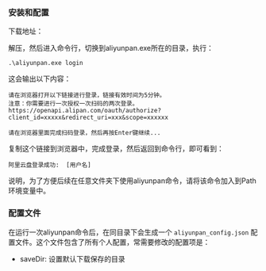 ### 安装和配置

下载地址： 

解压，然后进入命令行，切换到aliyunpan.exe所在的目录，执行：
```
.\aliyunpan.exe login
```

这会输出以下内容：

```
请在浏览器打开以下链接进行登录，链接有效时间为5分钟。
注意：你需要进行一次授权一次扫码的两次登录。
https://openapi.alipan.com/oauth/authorize?client_id=xxxxx&redirect_uri=xxx&scope=xxxxxx

请在浏览器里面完成扫码登录，然后再按Enter键继续...
```

复制这个链接到浏览器中，完成登录，然后返回到命令行，即可看到：

```
阿里云盘登录成功:  [用户名]
```

说明，为了方便后续在任意文件夹下使用aliyunpan命令，请将该命令加入到Path环境变量中。


###  配置文件

在运行一次aliyunpan命令后，在同目录下会生成一个 `aliyunpan_config.json` 配置文件。这个文件包含了所有个人配置，常需要修改的配置项是：
-  saveDir: 设置默认下载保存的目录

